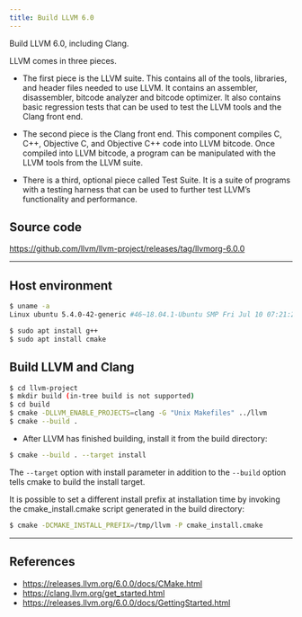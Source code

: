 ```yaml
---
title: Build LLVM 6.0
---
```


Build LLVM 6.0, including Clang.

<!--more-->

LLVM comes in three pieces. 

* The first piece is the LLVM suite. This contains all of the tools, libraries, and header files needed to use LLVM. It contains an assembler, disassembler, bitcode analyzer and bitcode optimizer. It also contains basic regression tests that can be used to test the LLVM tools and the Clang front end.

* The second piece is the Clang front end. This component compiles C, C++, Objective C, and Objective C++ code into LLVM bitcode. Once compiled into LLVM bitcode, a program can be manipulated with the LLVM tools from the LLVM suite.

* There is a third, optional piece called Test Suite. It is a suite of programs with a testing harness that can be used to further test LLVM’s functionality and performance.



## Source code

https://github.com/llvm/llvm-project/releases/tag/llvmorg-6.0.0

---

## Host environment

```bash
$ uname -a
Linux ubuntu 5.4.0-42-generic #46~18.04.1-Ubuntu SMP Fri Jul 10 07:21:24 UTC 2020 x86_64 x86_64 x86_64 GNU/Linux
```

```bash
$ sudo apt install g++
$ sudo apt install cmake
```

## Build LLVM and Clang

```bash
$ cd llvm-project
$ mkdir build (in-tree build is not supported)
$ cd build
$ cmake -DLLVM_ENABLE_PROJECTS=clang -G "Unix Makefiles" ../llvm
$ cmake --build .
```

* After LLVM has finished building, install it from the build directory:

```bash
$ cmake --build . --target install
```

The `--target` option with install parameter in addition to the `--build` option tells cmake to build the install target.

It is possible to set a different install prefix at installation time by invoking the cmake_install.cmake script generated in the build directory:

```bash
$ cmake -DCMAKE_INSTALL_PREFIX=/tmp/llvm -P cmake_install.cmake
```

---

## References

* https://releases.llvm.org/6.0.0/docs/CMake.html
* https://clang.llvm.org/get_started.html
* https://releases.llvm.org/6.0.0/docs/GettingStarted.html